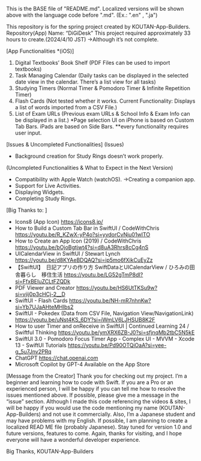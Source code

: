 This is the BASE file of "README.md".
Localized versions will be shown above with the language code before ".md". (Ex.: ".en" , ".ja")

This repository is for the spring project created by KOUTAN-App-Builders. Repository(App) Name: “DiGiDesk”
This project required approximately 33 hours to create.(2024/4/10 JST) →Although it’s not complete.

[App Functionalities *(iOS)]
1. Digital Textbooks’ Book Shelf  (PDF Files can be used to import textbooks)
2. Task Managing Calendar (Daily tasks can be displayed in the selected date view in the calendar. There’s a list view for all tasks) 
3. Studying Timers (Normal Timer & Pomodoro Timer & Infinite Repetition Timer)
4. Flash Cards (Not tested whether it works. Current Functionality: Displays a list of words imported from a CSV File.)
5. List of Exam URLs (Previous exam URLs & School Info & Exam Info can be displayed in a list.)
*Page selection UI on iPhone is based on Custom Tab Bars. iPads are based on Side Bars.
**every functionality requires user input.

[Issues & Uncompleted Functionalities]
(Issues)
- Background creation for Study Rings doesn’t work properly.

(Uncompleted Functionalities & What to Expect in the Next Version)
- Compatibility with Apple Watch (watchOS). →Creating a companion app.
- Support for Live Activities.
- Displaying Widgets.
- Completing Study Rings.

[Big Thanks to: ]
- Icons8 (App Icon)
	https://icons8.jp/
- How to Build a Custom Tab Bar in SwiftUI / CodeWithChris 
	https://youtu.be/R_KZwX-yP4o?si=yvdorCvNju01wITO
- How to Create an App Icon (2019) / CodeWithChris
	https://youtu.be/bOjoBgtjwt4?si=d8uA3Rhrs8cCg4nS
- UICalendarView in SwiftUI / Stewart Lynch
	https://youtu.be/d8KYAeBDQAQ?si=ip5mo6fXikCuEyZz
- 【SwiftUI】　日記アプリの作り方 SwiftDataとUICalendarView / ひろみの田舎暮らし　移住生活
	https://youtu.be/LG52gTmP8dI?si=FfxBEIuZCLtFZQDk
- PDF Viewer and Creator
	https://youtu.be/HS6UtTKSu9w?si=vjij0p3cHCj-2__D
- SwiftUI - Flash Cards
	https://youtu.be/NH-mR7nhnKw?si=Yb7UJaAHteMHIbs2
- SwiftUI - Pokedex (Data from CSV File, Navigation View/NavigationLink)
	https://youtu.be/uNst4KS_6DY?si=iWmLV6LJHSUB8K2F
- How to user Timer and onReceive in SwiftUI | Continued Learning 24 / Swiftful Thinking
	https://youtu.be/ymXRX6ZB-J0?si=sfjnqMb2tbC5N5kE
- SwiftUI 3.0 - Pomodoro Focus Timer App - Complex UI - MVVM - Xcode 13 - SwiftUI Tutorials
	https://youtu.be/Pd90OTQiOaA?si=yee-g_5u7Jnv2PRq
- ChatGPT
	https://chat.openai.com
- Microsoft Copilot by GPT-4
	Available on the App Store

[Message from the Creator]
Thank you for checking out my project.
I’m a beginner and learning how to code with Swift.
If you are a Pro or an experienced person, I will be happy if you can tell me how to resolve the issues mentioned above. If possible, please give me a message in the “issue” section.
Although I made this code referencing the videos & sites, I will be happy if you would use the code mentioning my name (KOUTAN-App-Builders) and not use it commercially.
Also, I’m a Japanese student and may have problems with my English.
If possible, I am planning to create a localized READ ME file (probably Japanese). 
Stay tuned for version 1.0 and future versions, features to come.
Again, thanks for visiting, and I hope everyone will have a wonderful developer experience.

Big Thanks,
KOUTAN-App-Builders
